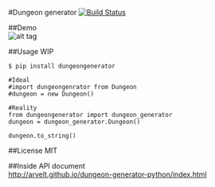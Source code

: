 #Dungeon generator [![Build Status](https://travis-ci.org/arvelt/dungeon-generator-python.svg?branch=master)](https://travis-ci.org/arvelt/dungeon-generator-python)

##Demo  
![alt tag](https://raw.github.com/arvelt/dungeon-generator-python/master/examples/demo.gif)

##Usage
WIP
```
$ pip install dungeongenerator
```

```
#Ideal
#import dungeongenrator from Dungeon
#dungeon = new Dungeon()

#Reality
from dungeongenerator import dungeon_generator
dungeon = dungeon_generator.Dungeon()

dungeon.to_string()
```

##License
MIT

##Inside API document  
http://arvelt.github.io/dungeon-generator-python/index.html
